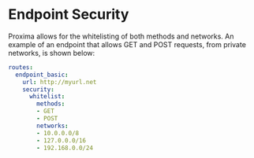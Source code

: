 # Endpoint Security

Proxima allows for the whitelisting of both methods and networks. An example of an endpoint that allows GET and POST requests, from private networks, is shown below:

```yaml
routes:
  endpoint_basic:
    url: http://myurl.net
    security:
      whitelist:
        methods:
        - GET
        - POST
        networks:
        - 10.0.0.0/8
        - 127.0.0.0/16
        - 192.168.0.0/24
```
